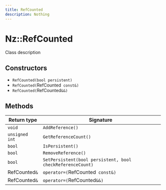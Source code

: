```yaml
---
title: RefCounted
description: Nothing
---
```


# Nz::RefCounted

Class description

## Constructors

- `RefCounted(bool persistent)`
- `RefCounted(`RefCounted` const&)`
- `RefCounted(`RefCounted`&&)`

## Methods

| Return type | Signature |
| ----------- | --------- |
| `void` | `AddReference()` |
| `unsigned int` | `GetReferenceCount()` |
| `bool` | `IsPersistent()` |
| `bool` | `RemoveReference()` |
| `bool` | `SetPersistent(bool persistent, bool checkReferenceCount)` |
| RefCounted`&` | `operator=(`RefCounted` const&)` |
| RefCounted`&` | `operator=(`RefCounted`&&)` |
